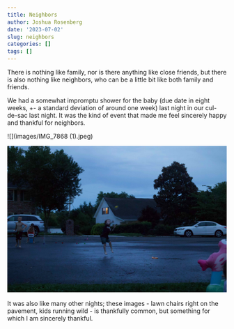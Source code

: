 ```yaml
---
title: Neighbors
author: Joshua Rosenberg
date: '2023-07-02'
slug: neighbors
categories: []
tags: []
---
```


There is nothing like family, nor is there anything like close friends, but there is also nothing like neighbors, who can be a little bit like both family and friends. 

We had a somewhat impromptu shower for the baby (due date in eight weeks, +- a standard deviation of around one week) last night in our cul-de-sac last night. It was the kind of event that made me feel sincerely happy and thankful for neighbors. 

![](images/IMG_7868 (1).jpeg)

![](images/IMG_7886-2.jpeg)

It was also like many other nights; these images - lawn chairs right on the pavement, kids running wild - is thankfully common, but something for which I am sincerely thankful. 